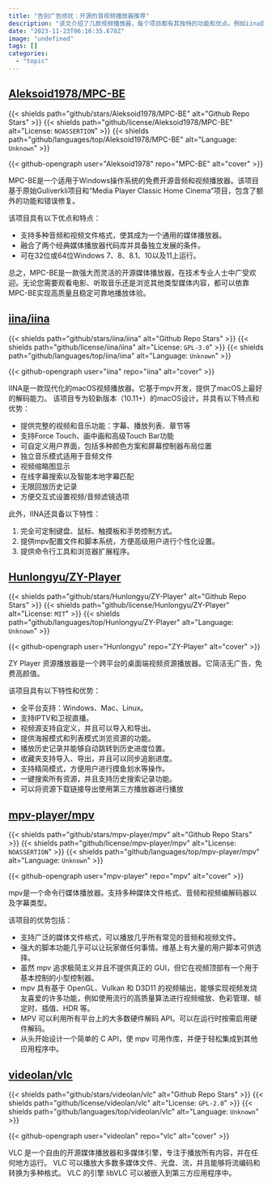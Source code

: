 ```yaml
---
title: "告别广告烦扰：开源的音视频播放器推荐"
description: "该文介绍了几款视频播放器，每个项目都有其独特的功能和优点。例如iina提供完整的视频和音乐功能，mpv支持广泛的媒体文件格式和强大的脚本功能，ZY Player是跨平台的桌面端视频资源播放器，VLC是自由的开源媒体播放器和多媒体引擎。最后，MPC-BE是适用于Windows操作系统的免费开源音频和视频播放器。"
date: "2023-11-23T06:16:35.678Z"
image: "undefined"
tags: []
categories:
  - "topic"
---
```


## [Aleksoid1978/MPC-BE](https://github.com/Aleksoid1978/MPC-BE)

{{< shields path="github/stars/Aleksoid1978/MPC-BE" alt="Github Repo Stars" >}} {{< shields path="github/license/Aleksoid1978/MPC-BE" alt="License: `NOASSERTION`" >}} {{< shields path="github/languages/top/Aleksoid1978/MPC-BE" alt="Language: `Unknown`" >}}

{{< github-opengraph user="Aleksoid1978" repo="MPC-BE" alt="cover" >}}

MPC-BE是一个适用于Windows操作系统的免费开源音频和视频播放器。该项目基于原始Guliverkli项目和“Media Player Classic Home Cinema”项目，包含了额外的功能和错误修复。

该项目具有以下优点和特点：

- 支持多种音频和视频文件格式，使其成为一个通用的媒体播放器。
- 融合了两个经典媒体播放器代码库并具备独立发展的条件。
- 可在32位或64位Windows 7、8、8.1、10以及11上运行。

总之，MPC-BE是一款强大而灵活的开源媒体播放器，在技术专业人士中广受欢迎。无论您需要观看电影、听取音乐还是浏览其他类型媒体内容，都可以依靠MPC-BE实现高质量且稳定可靠地播放体验。
  
## [iina/iina](https://github.com/iina/iina)

{{< shields path="github/stars/iina/iina" alt="Github Repo Stars" >}} {{< shields path="github/license/iina/iina" alt="License: `GPL-3.0`" >}} {{< shields path="github/languages/top/iina/iina" alt="Language: `Unknown`" >}}

{{< github-opengraph user="iina" repo="iina" alt="cover" >}}

IINA是一款现代化的macOS视频播放器。它基于mpv开发，提供了macOS上最好的解码能力。
该项目专为较新版本（10.11+）的macOS设计，并具有以下特点和优势：

- 提供完整的视频和音乐功能：字幕、播放列表、章节等
- 支持Force Touch、画中画和高级Touch Bar功能
- 可自定义用户界面，包括多种颜色方案和屏幕控制器布局位置
- 独立音乐模式适用于音频文件
- 视频缩略图显示
- 在线字幕搜索以及智能本地字幕匹配
- 无限回放历史记录
- 方便交互式设置视频/音频滤镜选项

此外，IINA还具备以下特性：

1. 完全可定制键盘、鼠标、触摸板和手势控制方式。
2. 提供mpv配置文件和脚本系统，方便高级用户进行个性化设置。
3. 提供命令行工具和浏览器扩展程序。
  
## [Hunlongyu/ZY-Player](https://github.com/Hunlongyu/ZY-Player)

{{< shields path="github/stars/Hunlongyu/ZY-Player" alt="Github Repo Stars" >}} {{< shields path="github/license/Hunlongyu/ZY-Player" alt="License: `MIT`" >}} {{< shields path="github/languages/top/Hunlongyu/ZY-Player" alt="Language: `Unknown`" >}}

{{< github-opengraph user="Hunlongyu" repo="ZY-Player" alt="cover" >}}

ZY Player 资源播放器是一个跨平台的桌面端视频资源播放器。它简洁无广告，免费高颜值。

该项目具有以下特性和优势：

- 全平台支持：Windows、Mac、Linux。
- 支持IPTV和卫视直播。
- 视频源支持自定义，并且可以导入和导出。
- 提供海报模式和列表模式浏览资源的功能。
- 播放历史记录并能够自动跳转到历史进度位置。
- 收藏夹支持导入、导出，并且可以同步追剧进度。
- 支持精简模式，方便用户进行摸鱼划水等操作。
- 一键搜索所有资源，并且支持历史搜索记录功能。
- 可以将资源下载链接导出使用第三方播放器进行播放

## [mpv-player/mpv](https://github.com/mpv-player/mpv)

{{< shields path="github/stars/mpv-player/mpv" alt="Github Repo Stars" >}} {{< shields path="github/license/mpv-player/mpv" alt="License: `NOASSERTION`" >}} {{< shields path="github/languages/top/mpv-player/mpv" alt="Language: `Unknown`" >}}

{{< github-opengraph user="mpv-player" repo="mpv" alt="cover" >}}

mpv是一个命令行媒体播放器。支持多种媒体文件格式、音频和视频编解码器以及字幕类型。

该项目的优势包括：

- 支持广泛的媒体文件格式，可以播放几乎所有常见的音频和视频文件。
- 强大的脚本功能几乎可以让玩家做任何事情。维基上有大量的用户脚本可供选择。
- 虽然 mpv 追求极简主义并且不提供真正的 GUI，但它在视频顶部有一个用于基本控制的小型控制器。
- mpv 具有基于 OpenGL、Vulkan 和 D3D11 的视频输出，能够实现视频发烧友喜爱的许多功能，例如使用流行的高质量算法进行视频缩放、色彩管理、帧定时、插值、HDR 等。
- MPV 可以利用所有平台上的大多数硬件解码 API。可以在运行时按需启用硬件解码。
- 从头开始设计一个简单的 C API，使 mpv 可用作库，并便于轻松集成到其他应用程序中。
  
## [videolan/vlc](https://github.com/videolan/vlc)

{{< shields path="github/stars/videolan/vlc" alt="Github Repo Stars" >}} {{< shields path="github/license/videolan/vlc" alt="License: `GPL-2.0`" >}} {{< shields path="github/languages/top/videolan/vlc" alt="Language: `Unknown`" >}}

{{< github-opengraph user="videolan" repo="vlc" alt="cover" >}}

VLC 是一个自由的开源媒体播放器和多媒体引擎，专注于播放所有内容，并在任何地方运行。
VLC 可以播放大多数多媒体文件、光盘、流，并且能够将流编码和转换为多种格式。
VLC 的引擎 libVLC 可以被嵌入到第三方应用程序中。
  